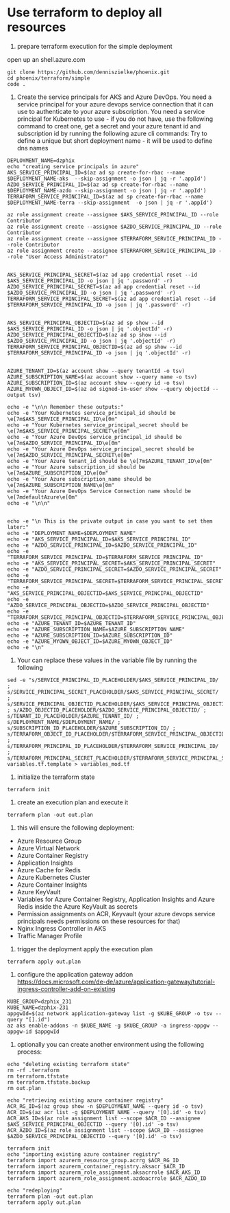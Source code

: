 # Use terraform to deploy all resources

1. prepare terraform execution for the simple deployment

open up an shell.azure.com

```
git clone https://github.com/denniszielke/phoenix.git
cd phoenix/terraform/simple
code .
```

1. Create the service principals for AKS and Azure DevOps.
You need a service principal for your azure devops service connection that it can use to authenticate to your azure subscription.
You need a service principal for Kubernetes to use - if you do not have, use the following command to creat one, get a secret and your azure tenant id and subscription id by running the following azure cli commands:
Try to define a unique but short deployment name - it will be used to define  dns names

```
DEPLOYMENT_NAME=dzphix
echo "creating service principals in azure"
AKS_SERVICE_PRINCIPAL_ID=$(az ad sp create-for-rbac --name $DEPLOYMENT_NAME-aks  --skip-assignment -o json | jq -r '.appId')
AZDO_SERVICE_PRINCIPAL_ID=$(az ad sp create-for-rbac --name $DEPLOYMENT_NAME-azdo --skip-assignment -o json | jq -r '.appId')
TERRAFORM_SERVICE_PRINCIPAL_ID=$(az ad sp create-for-rbac --name $DEPLOYMENT_NAME-terra --skip-assignment  -o json | jq -r '.appId')

az role assignment create --assignee $AKS_SERVICE_PRINCIPAL_ID --role Contributor
az role assignment create --assignee $AZDO_SERVICE_PRINCIPAL_ID --role Contributor
az role assignment create --assignee $TERRAFORM_SERVICE_PRINCIPAL_ID --role Contributor
az role assignment create --assignee $TERRAFORM_SERVICE_PRINCIPAL_ID --role "User Access Administrator"


AKS_SERVICE_PRINCIPAL_SECRET=$(az ad app credential reset --id $AKS_SERVICE_PRINCIPAL_ID -o json | jq '.password' -r)
AZDO_SERVICE_PRINCIPAL_SECRET=$(az ad app credential reset --id $AZDO_SERVICE_PRINCIPAL_ID -o json | jq '.password' -r)
TERRAFORM_SERVICE_PRINCIPAL_SECRET=$(az ad app credential reset --id $TERRAFORM_SERVICE_PRINCIPAL_ID -o json | jq '.password' -r)


AKS_SERVICE_PRINCIPAL_OBJECTID=$(az ad sp show --id $AKS_SERVICE_PRINCIPAL_ID -o json | jq '.objectId' -r)
AZDO_SERVICE_PRINCIPAL_OBJECTID=$(az ad sp show --id $AZDO_SERVICE_PRINCIPAL_ID -o json | jq '.objectId' -r)
TERRAFORM_SERVICE_PRINCIPAL_OBJECTID=$(az ad sp show --id $TERRAFORM_SERVICE_PRINCIPAL_ID -o json | jq '.objectId' -r)


AZURE_TENANT_ID=$(az account show --query tenantId -o tsv)
AZURE_SUBSCRIPTION_NAME=$(az account show --query name -o tsv)
AZURE_SUBSCRIPTION_ID=$(az account show --query id -o tsv)
AZURE_MYOWN_OBJECT_ID=$(az ad signed-in-user show --query objectId --output tsv)

echo -e "\n\n Remember these outputs:"
echo -e "Your Kubernetes service_principal_id should be \e[7m$AKS_SERVICE_PRINCIPAL_ID\e[0m"
echo -e "Your Kubernetes service_principal_secret should be \e[7m$AKS_SERVICE_PRINCIPAL_SECRET\e[0m"
echo -e "Your Azure DevOps service_principal_id should be \e[7m$AZDO_SERVICE_PRINCIPAL_ID\e[0m"
echo -e "Your Azure DevOps service_principal_secret should be \e[7m$AZDO_SERVICE_PRINCIPAL_SECRET\e[0m"
echo -e "Your Azure tenant_id should be \e[7m$AZURE_TENANT_ID\e[0m"
echo -e "Your Azure subscription_id should be \e[7m$AZURE_SUBSCRIPTION_ID\e[0m"
echo -e "Your Azure subscription_name should be \e[7m$AZURE_SUBSCRIPTION_NAME\e[0m"
echo -e "Your Azure DevOps Service Connection name should be \e[7mdefaultAzure\e[0m"
echo -e "\n\n"


echo -e "\n This is the private output in case you want to set them later:"
echo -e "DEPLOYMENT_NAME=$DEPLOYMENT_NAME"
echo -e "AKS_SERVICE_PRINCIPAL_ID=$AKS_SERVICE_PRINCIPAL_ID"
echo -e "AZDO_SERVICE_PRINCIPAL_ID=$AZDO_SERVICE_PRINCIPAL_ID"
echo -e "TERRAFORM_SERVICE_PRINCIPAL_ID=$TERRAFORM_SERVICE_PRINCIPAL_ID"
echo -e "AKS_SERVICE_PRINCIPAL_SECRET=$AKS_SERVICE_PRINCIPAL_SECRET"
echo -e "AZDO_SERVICE_PRINCIPAL_SECRET=$AZDO_SERVICE_PRINCIPAL_SECRET"
echo -e "TERRAFORM_SERVICE_PRINCIPAL_SECRET=$TERRAFORM_SERVICE_PRINCIPAL_SECRET"
echo -e "AKS_SERVICE_PRINCIPAL_OBJECTID=$AKS_SERVICE_PRINCIPAL_OBJECTID"
echo -e "AZDO_SERVICE_PRINCIPAL_OBJECTID=$AZDO_SERVICE_PRINCIPAL_OBJECTID"
echo -e "TERRAFORM_SERVICE_PRINCIPAL_OBJECTID=$TERRAFORM_SERVICE_PRINCIPAL_OBJECTID"
echo -e "AZURE_TENANT_ID=$AZURE_TENANT_ID"
echo -e "AZURE_SUBSCRIPTION_NAME=$AZURE_SUBSCRIPTION_NAME"
echo -e "AZURE_SUBSCRIPTION_ID=$AZURE_SUBSCRIPTION_ID"
echo -e "AZURE_MYOWN_OBJECT_ID=$AZURE_MYOWN_OBJECT_ID"
echo -e "\n"
```

1. Your can replace these values in the variable file by running the following
```
sed -e "s/SERVICE_PRINCIPAL_ID_PLACEHOLDER/$AKS_SERVICE_PRINCIPAL_ID/ ; s/SERVICE_PRINCIPAL_SECRET_PLACEHOLDER/$AKS_SERVICE_PRINCIPAL_SECRET/ ; s/SERVICE_PRINCIPAL_OBJECTID_PLACEHOLDER/$AKS_SERVICE_PRINCIPAL_OBJECTID/ ; s/AZDO_OBJECTID_PLACEHOLDER/$AZDO_SERVICE_PRINCIPAL_OBJECTID/ ; s/TENANT_ID_PLACEHOLDER/$AZURE_TENANT_ID/ ; s/DEPLOYMENT_NAME/$DEPLOYMENT_NAME/ ; s/SUBSCRIPTION_ID_PLACEHOLDER/$AZURE_SUBSCRIPTION_ID/ ; s/TERRAFORM_OBJECT_ID_PLACEHOLDER/$TERRAFORM_SERVICE_PRINCIPAL_OBJECTID/ ; s/TERRAFORM_PRINCIPAL_ID_PLACEHOLDER/$TERRAFORM_SERVICE_PRINCIPAL_ID/ ; s/TERRAFORM_PRINCIPAL_SECRET_PLACEHOLDER/$TERRAFORM_SERVICE_PRINCIPAL_SECRET/" variables.tf.template > variables_mod.tf
```


1. initialize the terraform state
```
terraform init
```

1. create an execution plan and execute it
```
terraform plan -out out.plan
```

1. this will ensure the following deployment:
- Azure Resource Group
- Azure Virtual Network
- Azure Container Registry
- Application Insights
- Azure Cache for Redis
- Azure Kubernetes Cluster
- Azure Container Insights
- Azure KeyVault
- Variables for Azure Container Registry, Application Insights and Azure Redis inside the Azure KeyVault as secrets
- Permission assignments on ACR, Keyvault (your azure devops service principals needs permissions on these resources for that)
- Nginx Ingress Controller in AKS
- Traffic Manager Profile

1. trigger the deployment
apply the execution plan
```
terraform apply out.plan
```

1. configure the application gateway addon
   https://docs.microsoft.com/de-de/azure/application-gateway/tutorial-ingress-controller-add-on-existing

```
KUBE_GROUP=dzphix_231
KUBE_NAME=dzphix-231
appgwId=$(az network application-gateway list -g $KUBE_GROUP -o tsv --query "[].id") 
az aks enable-addons -n $KUBE_NAME -g $KUBE_GROUP -a ingress-appgw --appgw-id $appgwId
```

1. optionally you can create another environment using the following process:

```
echo "deleting existing terraform state"
rm -rf .terraform
rm terraform.tfstate
rm terraform.tfstate.backup
rm out.plan

echo "retrieving existing azure container registry"
ACR_RG_ID=$(az group show -n $DEPLOYMENT_NAME --query id -o tsv)
ACR_ID=$(az acr list -g $DEPLOYMENT_NAME --query '[0].id' -o tsv)
ACR_AKS_ID=$(az role assignment list --scope $ACR_ID --assignee $AKS_SERVICE_PRINCIPAL_OBJECTID --query '[0].id' -o tsv)
ACR_AZDO_ID=$(az role assignment list --scope $ACR_ID --assignee $AZDO_SERVICE_PRINCIPAL_OBJECTID --query '[0].id' -o tsv)

terraform init
echo "importing existing azure container registry"
terraform import azurerm_resource_group.acrrg $ACR_RG_ID
terraform import azurerm_container_registry.aksacr $ACR_ID
terraform import azurerm_role_assignment.aksacrrole $ACR_AKS_ID
terraform import azurerm_role_assignment.azdoacrrole $ACR_AZDO_ID

echo "redeploying"
terraform plan -out out.plan
terraform apply out.plan
```
